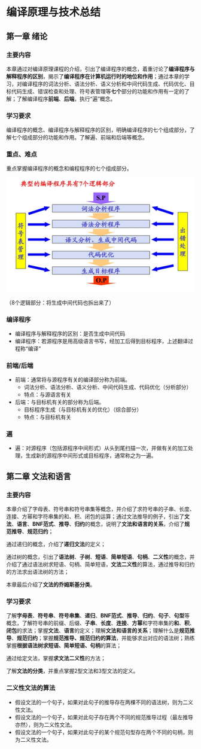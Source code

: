 # 编译原理与技术总结

## 第一章 绪论

### 主要内容

本章通过对编译原理课程的介绍，引出了编译程序的概念，着重讨论了**编译程序与解释程序的区别**，揭示了**编译程序在计算机运行时的地位和作用**；通过本章的学习，对编译程序的词法分析、语法分析、语义分析和中间代码生成、代码优化、目标代码生成、错误检查和处理、符号表管理等**七个**部分的功能和作用有一定的了解；了解编译程序**前端**、**后端**，执行“遍”概念。

### 学习要求

编译程序的概念、编译程序与解释程序的区别，明确编译程序的七个组成部分，了解七个组成部分的功能和作用。了解遍、前端和后端等概念。

### 重点、难点

重点掌握编译程序的概念和编程程序的七个组成部分。

![7parts](img/c01-7parts.jpg)

（8个逻辑部分：将生成中间代码也拆出来了）

### 编译程序

- 编译程序与解释程序的区别：是否生成中间代码
- 编译程序：若源程序是用高级语言书写，经加工后得到目标程序，上述翻译过程称“编译”

### 前端/后端

- 前端：通常将与源程序有关的编译部分称为前端。
  - 词法分析、语法分析、语义分析、中间代码生成、代码优化（分析部分）
  - 特点：与源语言有关
- 后端：与目标机有关的部分称为后端。
  - 目标程序生成（与目标机有关的优化）（综合部分）
  - 特点：与目标机有关

### 遍

- 遍：对源程序（包括源程序中间形式）从头到尾扫描一次，并做有关的加工处理，生成新的源程序中间形式或目标程序，通常称之为一遍。

## 第二章 文法和语言

### 主要内容

本章介绍了字母表、符号串和符号串集等概念，并介绍了求符号串的子串、长度、连接、方幂和字符串集的和、积、闭包的运算；通过文法推导的例子，引出了**文法**、**语言**、**BNF范式**、**推导**、**归约**的概念，说明了**文法和语言的关系**，介绍了**规范推导**、**规范归约**；

通过递归的概念，介绍了**递归文法**的定义；

通过树的概念，引出了**语法树**、**子树**、**短语**、**简单短语**、**句柄**、**二义性**的概念，并介绍了通过语法树求短语、句柄、简单短语，**文法二义性**的算法，通过推导和归约的方法求出语法树的方法；

本章最后介绍了**文法的乔姆斯基分类**。

### 学习要求

了解**字母表**、**符号串**、**符号串集**、**递归**、**BNF范式**、**推导**、**归约**、**句子**、**句型**等概念，了解符号串的前缀、后缀、**子串**、**长度**、**连接**、**方幂**和字符串集的**和**、**积**、**闭包**的求法；掌握**文法**、**语言**的定义；理解**文法和语言的关系**；理解什么是**规范推导**、**规范归约**；掌握**规范推导、规范归约的算法**，并能够求出对应的语法树；熟练掌握**根据语法树求短语、简单短语、句柄**的算法；

通过给定文法，掌握**求文法二义性**的方法；

了解**文法的分类**，并重点掌握2型文法和3型文法的定义。

### 二义性文法的算法

- 假设文法的一个句子，如果对此句子的推导存在两棵不同的语法树，则为二义性文法。
- 假设文法的一个句子，如果对此句子存在两个不同的规范推导过程（最左推导亦然），则为二义性文法。
- 假设文法的一个句子，如果对此句子的某个规范句型存在两个不同的句柄，则为二义性文法。

